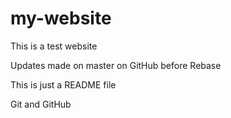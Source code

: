 # my-website

This is a test website

Updates made on master on GitHub before Rebase

This is just a README file


Git and GitHub
